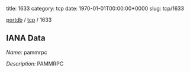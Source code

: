 title: 1633
category: tcp
date: 1970-01-01T00:00:00+0000
slug: tcp/1633

[portdb](/) / [tcp](/category/tcp.html) / 1633


## IANA Data

_Name:_ pammrpc

_Description:_ PAMMRPC

